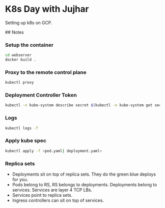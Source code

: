 # K8s Day with Jujhar

Setting up k8s on GCP.

## Notes

### Setup the container

```bash
cd webserver
docker build .
```

### Proxy to the remote control plane

```bash
kubectl proxy
```

### Deployment Controller Token

```bash
kubectl -n kube-system describe secret $(kubectl -n kube-system get secret)
```

### Logs

```bash
kubectl logs -f
```

### Apply kube spec

```bash
kubectl apply -f <pod.yaml| deployment.yaml>
```

### Replica sets

- Deployments sit on top of replica sets. They do the green blue deploys for you.
- Pods belong to RS, RS belongs to deployments. Deployments belong to services. Services are layer 4 TCP LBs.
- Services point to replica sets.
- Ingress controllers can sit on top of services.